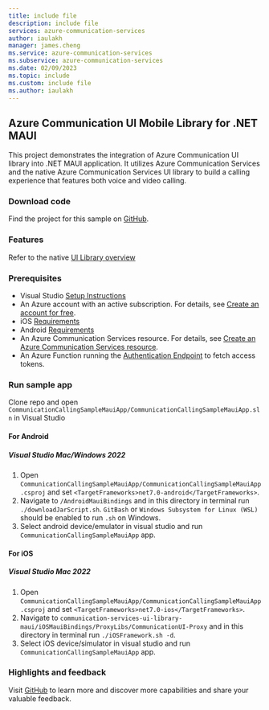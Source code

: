 ```yaml
---
title: include file
description: include file
services: azure-communication-services
author: iaulakh
manager: james.cheng
ms.service: azure-communication-services
ms.subservice: azure-communication-services
ms.date: 02/09/2023
ms.topic: include
ms.custom: include file
ms.author: iaulakh
---
```


## Azure Communication UI Mobile Library for .NET MAUI

This project demonstrates the integration of Azure Communication UI library into .NET MAUI application. It utilizes Azure Communication Services and the native Azure Communication Services UI library to build a calling experience that features both voice and video calling.

### Download code

Find the project for this sample on [GitHub](https://github.com/Azure-Samples/communication-services-ui-library-maui).

### Features

Refer to the native [UI Library overview](../../concepts/ui-library/ui-library-overview.md)

### Prerequisites

- Visual Studio [Setup Instructions](https://learn.microsoft.com/en-us/dotnet/maui/get-started/installation?view=net-maui-7.0&tabs=vswin)
- An Azure account with an active subscription. For details, see [Create an account for free](https://azure.microsoft.com/free/?WT.mc_id=A261C142F).
- iOS [Requirements](https://github.com/Azure/communication-ui-library-ios#requirements)
- Android [Requirements](https://github.com/Azure/communication-ui-library-android#prerequisites)
- An Azure Communication Services resource. For details, see [Create an Azure Communication Services resource](../../quickstarts/create-communication-resource.md).
- An Azure Function running the [Authentication Endpoint](../../tutorials/trusted-service-tutorial.md) to fetch access tokens.

### Run sample app

Clone repo and open `CommunicationCallingSampleMauiApp/CommunicationCallingSampleMauiApp.sln` in Visual Studio

#### For Android

##### Visual Studio Mac/Windows 2022

1. Open `CommunicationCallingSampleMauiApp/CommunicationCallingSampleMauiApp.csproj` and set `<TargetFrameworks>net7.0-android</TargetFrameworks>`.
2. Navigate to `/AndroidMauiBindings` and in this directory in terminal run `./downloadJarScript.sh`. `GitBash` or `Windows Subsystem for Linux (WSL)` should be enabled to run `.sh` on Windows.
3. Select android device/emulator in visual studio and run `CommunicationCallingSampleMauiApp` app.

#### For iOS

##### Visual Studio Mac 2022

1. Open `CommunicationCallingSampleMauiApp/CommunicationCallingSampleMauiApp.csproj` and set `<TargetFrameworks>net7.0-ios</TargetFrameworks>`.
2. Navigate to `communication-services-ui-library-maui/iOSMauiBindings/ProxyLibs/CommunicationUI-Proxy` and in this directory in terminal run `./iOSFramework.sh -d`.
3. Select iOS device/simulator in visual studio and run `CommunicationCallingSampleMauiApp` app.

### Highlights and feedback

Visit [GitHub](https://github.com/Azure-Samples/communication-services-ui-library-maui#key-sample-highlights) to learn more and discover more capabilities and share your valuable feedback.
